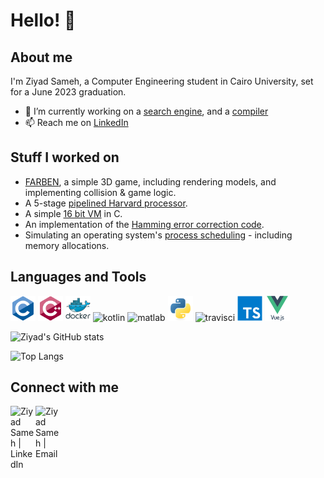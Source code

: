# Hello! 👋

## About me

I'm Ziyad Sameh, a Computer Engineering student in Cairo University, set for a June 2023 graduation.

- 🔭 I’m currently working on a [search engine](CMPN306), and a [compiler](CMPN403)
- 📫 Reach me on [LinkedIn](https://www.linkedin.com/in/ziyadss/)

## Stuff I worked on

- [FARBEN](https://github.com/ziyadss/CMPN205-GraphicsGame), a simple 3D game, including rendering models, and implementing collision & game logic.
- A 5-stage [pipelined Harvard processor](https://github.com/ziyadss/CMPN301-PipelinedHarvardProcessor).
- A simple [16 bit VM](https://github.com/ziyadss/Virtual-Machine) in C.
- An implementation of the [Hamming error correction code](https://github.com/ziyadss/CMPN405-DataLinkLayer/blob/main/src/hamming.h).
- Simulating an operating system's [process scheduling](https://github.com/ziyadss/CMPN303-Scheduler) - including memory allocations.

## Languages and Tools

<p align="left"> <img src="https://raw.githubusercontent.com/devicons/devicon/master/icons/c/c-original.svg" alt="c" width="40" height="40"/> <img src="https://raw.githubusercontent.com/devicons/devicon/master/icons/cplusplus/cplusplus-original.svg" alt="cplusplus" width="40" height="40"/> <img src="https://raw.githubusercontent.com/devicons/devicon/master/icons/docker/docker-original-wordmark.svg" alt="docker" width="40" height="40"/> <img src="https://www.vectorlogo.zone/logos/kotlinlang/kotlinlang-icon.svg" alt="kotlin" width="40" height="40"/> <img src="https://upload.wikimedia.org/wikipedia/commons/2/21/Matlab_Logo.png" alt="matlab" width="40" height="40"/> <img src="https://raw.githubusercontent.com/devicons/devicon/master/icons/python/python-original.svg" alt="python" width="40" height="40"/> <img src="https://www.vectorlogo.zone/logos/travis-ci/travis-ci-icon.svg" alt="travisci" width="40" height="40"/> <img src="https://raw.githubusercontent.com/devicons/devicon/master/icons/typescript/typescript-original.svg" alt="typescript" width="40" height="40"/> <img src="https://raw.githubusercontent.com/devicons/devicon/master/icons/vuejs/vuejs-original-wordmark.svg" alt="vuejs" width="40" height="40"/> </p>

![Ziyad's GitHub stats](https://github-readme-stats.vercel.app/api?username=ziyadss&hide=stars&count_private=true&show_icons=true&include_all_commits=true&theme=tokyonight)

![Top Langs](https://github-readme-stats.vercel.app/api/top-langs/?username=ziyadss&layout=compact&langs_count=6&hide=html&theme=tokyonight)

## Connect with me

[<img align="left" alt="Ziyad Sameh | LinkedIn" width="40px" src="https://content.linkedin.com/content/dam/me/business/en-us/amp/brand-site/v2/bg/LI-Bug.svg.original.svg" />](https://www.linkedin.com/in/ziyadss/)
[<img align="left" alt="Ziyad Sameh | Email" width="40px" src="https://static2.sharepointonline.com/files/fabric-cdn-prod_20200430.002/assets/brand-icons/product/svg/word_48x1.svg" />](mailto:ziyad.ss@hotmail.com)
